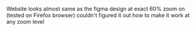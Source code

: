  Website looks almost same as the figma design at exact 60% zoom on (tested on Firefox browser) couldn't figured it out how to make it work at any zoom level

